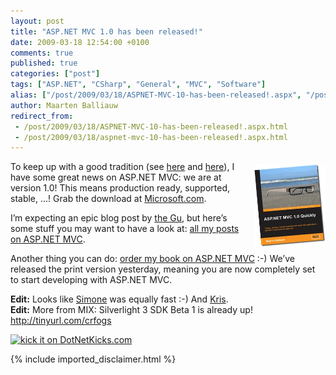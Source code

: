 ```yaml
---
layout: post
title: "ASP.NET MVC 1.0 has been released!"
date: 2009-03-18 12:54:00 +0100
comments: true
published: true
categories: ["post"]
tags: ["ASP.NET", "CSharp", "General", "MVC", "Software"]
alias: ["/post/2009/03/18/ASPNET-MVC-10-has-been-released!.aspx", "/post/2009/03/18/aspnet-mvc-10-has-been-released!.aspx"]
author: Maarten Balliauw
redirect_from:
 - /post/2009/03/18/ASPNET-MVC-10-has-been-released!.aspx.html
 - /post/2009/03/18/aspnet-mvc-10-has-been-released!.aspx.html
---
```

<p>
<img style="display: inline; margin: 5px 0px 5px 5px; width: 114px; height: 132px; border-width: 0px" src="/images/WindowsLiveWriter/AnnouncingmybookASP.NETMVC1.0Quickly_D7E4/184719754X_9c5c7835-7f2b-41b1-a4b4-43be5f7704d7.jpg" border="0" alt="ASP.NET MVC 1.0 Quickly" title="ASP.NET MVC 1.0 Quickly" width="114" height="132" align="right" />To keep up with a good tradition (see <a href="/post/2008/03/ASPNET-MVC-Framework-out-on-CodePlex.aspx" target="_blank">here</a> and <a href="/post/2008/05/27/ASPNET-MVC-framework-preview-3-released.aspx" target="_blank">here</a>), I have some great news on ASP.NET MVC: we are at version 1.0! This means production ready, supported, stable, &hellip;! Grab the download at <a href="http://www.microsoft.com/downloads/details.aspx?FamilyID=53289097-73ce-43bf-b6a6-35e00103cb4b&amp;displaylang=en" target="_blank">Microsoft.com</a>. 
</p>
<p>
I&rsquo;m expecting an epic blog post by <a href="http://weblogs.asp.net/scottgu/" target="_blank">the Gu</a>, but here&rsquo;s some stuff you may want to have a look at: <a href="/category/MVC.aspx" target="_blank">all my posts on ASP.NET MVC</a>. 
</p>
<p>
Another thing you can do: <a href="/post/2009/02/17/Announcing-my-book-ASPNET-MVC-10-Quickly.aspx" target="_blank">order my book on ASP.NET MVC</a> :-) We&rsquo;ve released the print version yesterday, meaning you are now completely set to start developing with ASP.NET MVC. 
</p>
<p>
<strong>Edit:</strong> Looks like <a href="http://codeclimber.net.nz/archive/2009/03/18/asp.net-mvc-goes-rtm-before-mix09.aspx" target="_blank">Simone</a> was equally fast :-)&nbsp;And <a href="http://blog.krisvandermast.com/ASPNETMVC1SeemsToBeOut.aspx" target="_blank">Kris</a>.<br />
<strong>Edit:</strong> More from MIX: Silverlight 3 SDK Beta 1 is already up! <a href="http://tinyurl.com/crfogs">http://tinyurl.com/crfogs</a> 
</p>
<p>
<a href="http://www.dotnetkicks.com/kick/?url=/post/2009/03/18/ASPNET-MVC-10-has-been-released!.aspx&amp;title=ASP.NET MVC 1.0 has been released!"><img src="http://www.dotnetkicks.com/Services/Images/KickItImageGenerator.ashx?url=/post/2009/03/18/ASPNET-MVC-10-has-been-released!.aspx" border="0" alt="kick it on DotNetKicks.com" width="82" height="18" /> </a>
</p>


{% include imported_disclaimer.html %}

